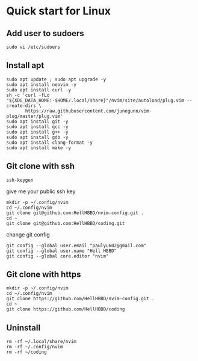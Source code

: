 # Quick start for Linux

## Add user to sudoers

```
sudo vi /etc/sudoers
```

## Install apt

```
sudo apt update ; sudo apt upgrade -y
sudo apt install neovim -y
sudo apt install curl -y
sh -c 'curl -fLo "${XDG_DATA_HOME:-$HOME/.local/share}"/nvim/site/autoload/plug.vim --create-dirs \
       https://raw.githubusercontent.com/junegunn/vim-plug/master/plug.vim'
sudo apt install git -y
sudo apt install gcc -y
sudo apt install g++ -y
sudo apt install gdb -y
sudo apt install clang-format -y
sudo apt install make -y
```

## Git clone with ssh

```
ssh-keygen
```

give me your public ssh key

```
mkdir -p ~/.config/nvim
cd ~/.config/nvim
git clone git@github.com:HellHBBD/nvim-config.git .
cd ~
git clone git@github.com:HellHBBD/coding.git
```

change git config

```
git config --global user.email "paulyu602@gmail.com"
git config --global user.name "Hell HBBD"
git config --global core.editor "nvim"
```

## Git clone with https

```
mkdir -p ~/.config/nvim
cd ~/.config/nvim
git clone https://github.com/HellHBBD/nvim-config.git .
cd ~
git clone https://github.com/HellHBBD/coding
```

## Uninstall

```
rm -rf ~/.local/share/nvim
rm -rf ~/.config/nvim
rm -rf ~/coding
```
